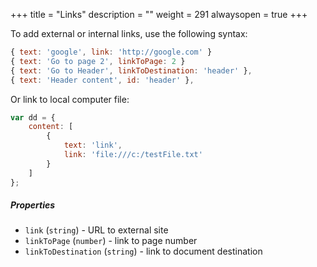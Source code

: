 +++
title = "Links"
description = ""
weight = 291
alwaysopen = true
+++


To add external or internal links, use the following syntax:
```js
{ text: 'google', link: 'http://google.com' }
{ text: 'Go to page 2', linkToPage: 2 }
{ text: 'Go to Header', linkToDestination: 'header' },
{ text: 'Header content', id: 'header' },
```
Or link to local computer file:
```js
var dd = {
	content: [
		{
		    text: 'link',
		    link: 'file:///c:/testFile.txt'
		}
	]
};
```

##### Properties

- `link` (`string`) - URL to external site
- `linkToPage` (`number`) - link to page number
- `linkToDestination` (`string`) - link to document destination
